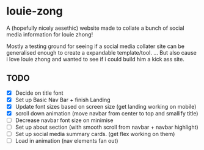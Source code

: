 # louie-zong

A (hopefully nicely aesethic) website made to collate a bunch of social media information for louie zhong!

Mostly a testing ground for seeing if a social media collater site can be generalised enough to create a expandable template/tool.
... But also cause i love louie zhong and wanted to see if i could build him a kick ass site.


## TODO

- [X] Decide on title font
- [X] Set up Basic Nav Bar + finish Landing
- [X] Update font sizes based on screen size (get landing working on mobile)
- [X] scroll down animation (move navbar from center to top and smallify title)
- [ ] Decrease navbar font size on minimise
- [ ] Set up about section (with smooth scroll from navbar + navbar highlight)
- [ ] Set up social media summary cards. (get flex working on them)
- [ ] Load in animation (nav elements fan out)
